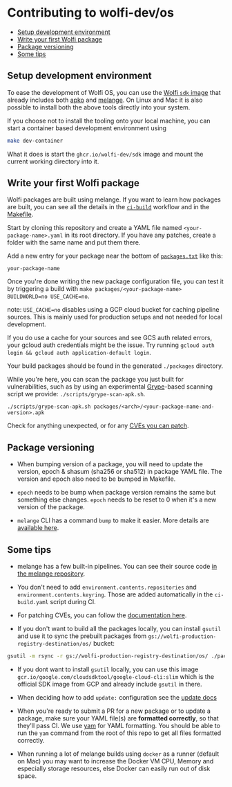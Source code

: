 # Contributing to wolfi-dev/os

<!-- toc -->
- [Setup development environment](#setup-development-environment)
- [Write your first Wolfi package](#write-your-first-wolfi-package)
- [Package versioning](#package-versioning)
- [Some tips](#some-tips)
<!-- /toc -->

## Setup development environment

To ease the development of Wolfi OS, you can use the [Wolfi `sdk` image](https://github.com/wolfi-dev/tools/pkgs/container/sdk) that already includes both [apko](https://github.com/chainguard-dev/apko) and [melange](https://github.com/chainguard-dev/melange).
On Linux and Mac it is also possible to install both the above tools directly into your system.

If you choose not to install the tooling onto your local machine, you can start a container based development environment using

```sh
make dev-container
```

What it does is start the `ghcr.io/wolfi-dev/sdk` image and mount the current working directory into it.

## Write your first Wolfi package

Wolfi packages are built using melange. If you want to learn how packages are built, you can see all the details in the [`ci-build`](.github/workflows/ci-build.yaml) workflow and in the [Makefile](Makefile).

Start by cloning this repository and create a YAML file named `<your-package-name>.yaml` in its root directory. If you have any patches, create a folder with the same name and put them there.

Add a new entry for your package near the bottom of [`packages.txt`](packages.txt) like this:

```
your-package-name
```

Once you're done writing the new package configuration file, you can test it by triggering a build with `make packages/<your-package-name> BUILDWORLD=no USE_CACHE=no`.

note: `USE_CACHE=no` disables using a GCP cloud bucket for caching pipeline sources.  This is mainly used for production setups and not needed for local development.

If you do use a cache for your sources and see GCS auth related errors, your gcloud auth credentials might be the issue. Try running `gcloud auth login && gcloud auth application-default login`.

Your build packages should be found in the generated `./packages` directory.

While you're here, you can scan the package you just built for vulnerabilities, such as by using an experimental [Grype](https://github.com/anchore/grype)-based scanning script we provide: `./scripts/grype-scan-apk.sh`.

```
./scripts/grype-scan-apk.sh packages/<arch>/<your-package-name-and-version>.apk
```

Check for anything unexpected, or for any [CVEs you can patch](./HOW_TO_PATCH_CVES.md).

## Package versioning

- When bumping version of a package, you will need to update the version, epoch & shasum (sha256 or sha512) in package YAML file. The version and epoch also need to be bumped in Makefile.

- `epoch` needs to be bump when package version remains the same but something else changes. `epoch` needs to be reset to 0 when it's a new version of the package.

- `melange` CLI has a command `bump` to make it easier. More details are [available here](https://github.com/chainguard-dev/melange/blob/f52b622351657fd9ccdb7e3bfb124caef61ad651/NEWS.md).

## Some tips

- melange has a few built-in pipelines. You can see their source code [in the melange repository](https://github.com/chainguard-dev/melange/tree/main/pkg/build/pipelines).

- You don't need to add `environment.contents.repositories` and `environment.contents.keyring`. Those are added automatically in the `ci-build.yaml` script during CI.

- For patching CVEs, you can follow the [documentation here](HOW_TO_PATCH_CVES.md).

- If you don't want to build all the packages locally, you can install `gsutil` and use it to sync the prebuilt packages from `gs://wolfi-production-registry-destination/os/` bucket:

```sh
gsutil -m rsync -r gs://wolfi-production-registry-destination/os/ ./packages
```

- If you dont want to install `gsutil` locally, you can use this image `gcr.io/google.com/cloudsdktool/google-cloud-cli:slim` which is the official SDK image from GCP and already include `gsutil` in there.

- When deciding how to add `update:` configuration see the [update docs](./docs/UPDATES.md)

- When you're ready to submit a PR for a new package or to update a package, make sure your YAML file(s) are **formatted correctly**, so that they'll pass CI. We use [yam](https://github.com/chainguard-dev/yam) for YAML formatting. You should be able to run the `yam` command from the root of this repo to get all files formatted correctly.

- When running a lot of melange builds using `docker` as a runner (default on Mac) you may want to increase the Docker VM CPU, Memory and especially storage resources, else Docker can easily run out of disk space.